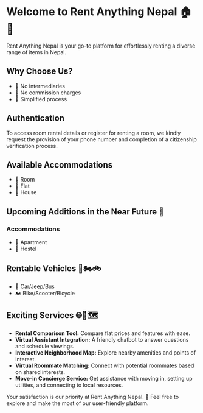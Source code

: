 # Welcome to Rent Anything Nepal 🏠🚗

Rent Anything Nepal is your go-to platform for effortlessly renting a diverse range of items in Nepal.

## Why Choose Us?
- 🤝 No intermediaries
- 💸 No commission charges
- 🔄 Simplified process

## Authentication
To access room rental details or register for renting a room, we kindly request the provision of your phone number and completion of a citizenship verification process.

## Available Accommodations
- 🛌 Room
- 🏢 Flat
- 🏡 House

## Upcoming Additions in the Near Future 🚀
### Accommodations
- 🏢 Apartment
- 🏨 Hostel

## Rentable Vehicles 🚗🏍️🚲
- 🚗 Car/Jeep/Bus
- 🏍️ Bike/Scooter/Bicycle

## Exciting Services 🌐💬🗺️
- **Rental Comparison Tool:** Compare flat prices and features with ease.
- **Virtual Assistant Integration:** A friendly chatbot to answer questions and schedule viewings.
- **Interactive Neighborhood Map:** Explore nearby amenities and points of interest.
- **Virtual Roommate Matching:** Connect with potential roommates based on shared interests.
- **Move-in Concierge Service:** Get assistance with moving in, setting up utilities, and connecting to local resources.

Your satisfaction is our priority at Rent Anything Nepal. 🌟 Feel free to explore and make the most of our user-friendly platform.
